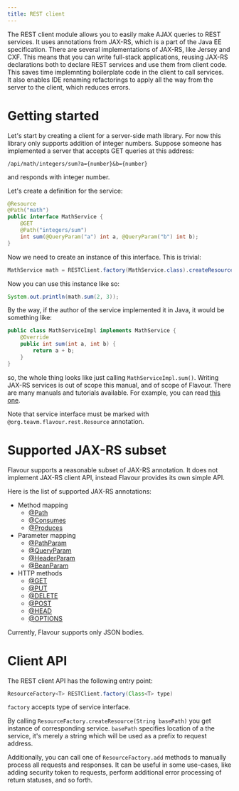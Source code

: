 ```yaml
---
title: REST client
---
```



The REST client module allows you to easily make AJAX queries to REST services.
It uses annotations from JAX-RS, which is a part of the Java EE specification.
There are several implementations of JAX-RS, like Jersey and CXF.
This means that you can write full-stack applications,
reusing JAX-RS declarations both to declare REST services and use them from client code.  
This saves time implemnting boilerplate code in the client to call services.  
It also enables IDE renaming refactorings to apply all the way from the server to the client, 
which reduces errors.
 

# Getting started

Let's start by creating a client for a server-side math library.
For now this library only supports addition of integer numbers.
Suppose someone has implemented a server that accepts GET queries at this address:

```
/api/math/integers/sum?a={number}&b={number}
```

and responds with integer number.

Let's create a definition for the service:

```java
@Resource
@Path("math")
public interface MathService {
    @GET
    @Path("integers/sum")
    int sum(@QueryParam("a") int a, @QueryParam("b") int b);
}
```

Now we need to create an instance of this interface.
This is trivial:

```java
MathService math = RESTClient.factory(MathService.class).createResource("api");
```

Now you can use this instance like so:

```java
System.out.println(math.sum(2, 3));
```

By the way, if the author of the service implemented it in Java, it would be something like:

```java
public class MathServiceImpl implements MathService {
    @Override
    public int sum(int a, int b) {
        return a + b;
    }
}
```

so, the whole thing looks like just calling `MathServiceImpl.sum()`.
Writing JAX-RS services is out of scope this manual, and of scope of Flavour.
There are many manuals and tutorials available.
For example, you can read [this one](https://jersey.java.net/documentation/latest/getting-started.html).

Note that service interface must be marked with `@org.teavm.flavour.rest.Resource` annotation.


# Supported JAX-RS subset

Flavour supports a reasonable subset of JAX-RS annotation.
It does not implement JAX-RS client API, instead Flavour provides its own simple API.

Here is the list of supported JAX-RS annotations:

* Method mapping
  * [@Path](https://docs.oracle.com/javaee/7/api/javax/ws/rs/Path.html)
  * [@Consumes](https://docs.oracle.com/javaee/7/api/javax/ws/rs/Consumes.html)
  * [@Produces](https://docs.oracle.com/javaee/7/api/javax/ws/rs/Produces.html)
* Parameter mapping
  * [@PathParam](https://docs.oracle.com/javaee/7/api/javax/ws/rs/PathParam.html)
  * [@QueryParam](https://docs.oracle.com/javaee/7/api/javax/ws/rs/QueryParam.html)
  * [@HeaderParam](https://docs.oracle.com/javaee/7/api/javax/ws/rs/HeaderParam.html)
  * [@BeanParam](https://docs.oracle.com/javaee/7/api/javax/ws/rs/BeanParam.html)
* HTTP methods
  * [@GET](https://docs.oracle.com/javaee/7/api/javax/ws/rs/GET.html)
  * [@PUT](https://docs.oracle.com/javaee/7/api/javax/ws/rs/PUT.html)
  * [@DELETE](https://docs.oracle.com/javaee/7/api/javax/ws/rs/DELETE.html)
  * [@POST](https://docs.oracle.com/javaee/7/api/javax/ws/rs/POST.html)
  * [@HEAD](https://docs.oracle.com/javaee/7/api/javax/ws/rs/HEAD.html)
  * [@OPTIONS](https://docs.oracle.com/javaee/7/api/javax/ws/rs/OPTIONS.html)

Currently, Flavour supports only JSON bodies.


# Client API

The REST client API has the following entry point:

```java
ResourceFactory<T> RESTClient.factory(Class<T> type)
```

`factory` accepts type of service interface.

By calling `ResourceFactory.createResource(String basePath)` you get instance of corresponding service.
`basePath` specifies location of a the service,
it's merely a string which will be used as a prefix to request address.

Additionally, you can call one of `ResourceFactory.add` methods to manually
process all requests and responses.
It can be useful in some use-cases, like adding security token to requests,
perform additional error processing of return statuses, and so forth.
